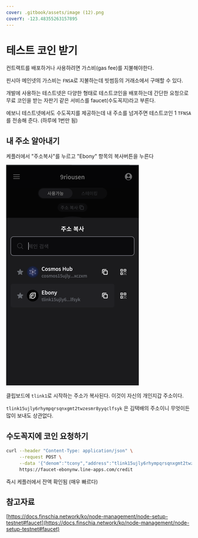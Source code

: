 ```yaml
---
cover: .gitbook/assets/image (12).png
coverY: -123.48355263157895
---
```


# 테스트 코인 받기

컨트랙트를 배포하거나 사용하려면 가스비(gas fee)를 지불해야한다.

핀시아 메인넷의 가스비는 `FNSA`로 지불하는데 빗썸등의 거래소에서 구매할 수 있다.

개발에 사용하는 테스트넷은 다양한 형태로 테스트코인을 배포하는데 간단한 요청으로 무료 코인을 받는 자판기 같은 서비스를 faucet(수도꼭지)라고 부른다.

에보니 테스트넷에서도 수도꼭지를 제공하는데 내 주소를 넘겨주면 테스트코인 1 `TFNSA`를 전송해 준다. (하루에 1번만 됨)

## 내 주소 알아내기

케플러에서 "주소복사"를 누르고 "Ebony" 항목의 복사버튼을 누른다

![](<.gitbook/assets/image (10).png>)

클립보드에 `tlink1`로 시작하는 주소가 복사된다. 이것이 자신의 개인지갑 주소이다.

`tlink15ujly6rhympqrsqnxgmt2twzesmr8yyqclfsyk` 은 김택배의 주소이니 무엇이든 많이 보내도 상관없다.&#x20;

## 수도꼭지에 코인 요청하기

```bash
curl --header "Content-Type: application/json" \
     --request POST \
     --data '{"denom":"tcony","address":"tlink15ujly6rhympqrsqnxgmt2twzesmr8yyqclfsyk"}' \
     https://faucet-ebonynw.line-apps.com/credit
```

즉시 케플러에서 잔액 확인됨 (매우 빠르다)

## 참고자료

[https://docs.finschia.network/ko/node-management/node-setup-testnet#faucet](https://docs.finschia.network/ko/node-management/node-setup-testnet#faucet)
